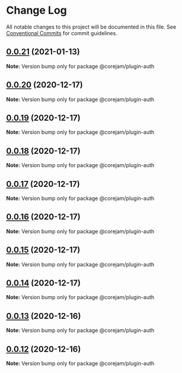 # Change Log

All notable changes to this project will be documented in this file.
See [Conventional Commits](https://conventionalcommits.org) for commit guidelines.

## [0.0.21](https://github.com/Corejam/Corejam/compare/@corejam/plugin-auth@0.0.20...@corejam/plugin-auth@0.0.21) (2021-01-13)

**Note:** Version bump only for package @corejam/plugin-auth





## [0.0.20](https://github.com/Corejam/Corejam/compare/@corejam/plugin-auth@0.0.19...@corejam/plugin-auth@0.0.20) (2020-12-17)

**Note:** Version bump only for package @corejam/plugin-auth





## [0.0.19](https://github.com/Corejam/Corejam/compare/@corejam/plugin-auth@0.0.14...@corejam/plugin-auth@0.0.19) (2020-12-17)

**Note:** Version bump only for package @corejam/plugin-auth





## [0.0.18](https://github.com/Corejam/Corejam/compare/@corejam/plugin-auth@0.0.17...@corejam/plugin-auth@0.0.18) (2020-12-17)

**Note:** Version bump only for package @corejam/plugin-auth





## [0.0.17](https://github.com/Corejam/Corejam/compare/@corejam/plugin-auth@0.0.16...@corejam/plugin-auth@0.0.17) (2020-12-17)

**Note:** Version bump only for package @corejam/plugin-auth





## [0.0.16](https://github.com/Corejam/Corejam/compare/@corejam/plugin-auth@0.0.15...@corejam/plugin-auth@0.0.16) (2020-12-17)

**Note:** Version bump only for package @corejam/plugin-auth





## [0.0.15](https://github.com/Corejam/Corejam/compare/@corejam/plugin-auth@0.0.14...@corejam/plugin-auth@0.0.15) (2020-12-17)

**Note:** Version bump only for package @corejam/plugin-auth





## [0.0.14](https://github.com/Corejam/Corejam/compare/@corejam/plugin-auth@0.0.11...@corejam/plugin-auth@0.0.14) (2020-12-17)

**Note:** Version bump only for package @corejam/plugin-auth





## [0.0.13](https://github.com/Corejam/Corejam/compare/@corejam/plugin-auth@0.0.11...@corejam/plugin-auth@0.0.13) (2020-12-16)

**Note:** Version bump only for package @corejam/plugin-auth





## [0.0.12](https://github.com/Corejam/Corejam/compare/@corejam/plugin-auth@0.0.11...@corejam/plugin-auth@0.0.12) (2020-12-16)

**Note:** Version bump only for package @corejam/plugin-auth
